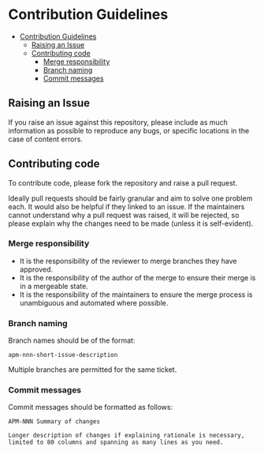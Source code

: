 # Contribution Guidelines

- [Contribution Guidelines](#contribution-guidelines)
  - [Raising an Issue](#raising-an-issue)
  - [Contributing code](#contributing-code)
    - [Merge responsibility](#merge-responsibility)
    - [Branch naming](#branch-naming)
    - [Commit messages](#commit-messages)

## Raising an Issue

If you raise an issue against this repository, please include as much information as possible to reproduce any bugs,
or specific locations in the case of content errors.

## Contributing code

To contribute code, please fork the repository and raise a pull request.

Ideally pull requests should be fairly granular and aim to solve one problem each. It would also be helpful if they
linked to an issue. If the maintainers cannot understand why a pull request was raised, it will be rejected,
so please explain why the changes need to be made (unless it is self-evident).

### Merge responsibility

-   It is the responsibility of the reviewer to merge branches they have approved.
-   It is the responsibility of the author of the merge to ensure their merge is in a mergeable state.
-   It is the responsibility of the maintainers to ensure the merge process is unambiguous and automated where possible.

### Branch naming

Branch names should be of the format:

`apm-nnn-short-issue-description`

Multiple branches are permitted for the same ticket.

### Commit messages

Commit messages should be formatted as follows:

```
APM-NNN Summary of changes

Longer description of changes if explaining rationale is necessary,
limited to 80 columns and spanning as many lines as you need.
```
